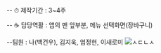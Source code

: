 -- ⏱ 제작기간 : 3~4주

-- ☕ 담당역활 : 앱의 맨 앞부분, 메뉴 선택화면(장바구니)

--팀원 : 나(백건우), 김지욱, 엄정현, 이새로미
![ㅅㄷㄴㅅ](file:///C:/Users/yh405/Desktop/KakaoTalk_20241230_112037828.png)


